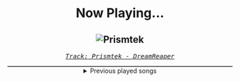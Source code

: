 <div align="center"> 
<h1>Now Playing...</h1>

![Prismtek](https://i.scdn.co/image/ab67616d00001e0289c3dea44042a70dc89505bc)
--
_<samp><a href="https://open.spotify.com/track/6JJJnp0m64ZckuOFBHaK2A">Track: Prismtek - DreamReaper</a></samp>_

<div style="border: 1px #4B5054 solid"></div>
<details>
  <summary>
    Previous played songs
  </summary>
  <table>
    <thead>
      <tr>
        <th>
          Artist
        </th>
        <th>
          Song
        </th>
        <th>
          Link
        </th>
      </tr>
    </thead>
    <tbody>
      <tr><td>DreamReaper</td><td>Prismtek</td><td><a href="https://open.spotify.com/track/6JJJnp0m64ZckuOFBHaK2A">https://open.spotify.com/track/6JJJnp0m64ZckuOFBHaK2A</a></td></tr><tr><td>Void Chapter</td><td>Phobia</td><td><a href="https://open.spotify.com/track/7xjX88K4f6veA1u2ro7NVJ">https://open.spotify.com/track/7xjX88K4f6veA1u2ro7NVJ</a></td></tr><tr><td>Kodeseven</td><td>Bodyselector</td><td><a href="https://open.spotify.com/track/5JUrx2NogxHcBA6VaAmzk0">https://open.spotify.com/track/5JUrx2NogxHcBA6VaAmzk0</a></td></tr><tr><td>MUZZ</td><td>New Age - Bossfight Remix</td><td><a href="https://open.spotify.com/track/5aCABFeoSwL2Ux0c1gW2QL">https://open.spotify.com/track/5aCABFeoSwL2Ux0c1gW2QL</a></td></tr><tr><td>Battlejuice</td><td>Horror Show</td><td><a href="https://open.spotify.com/track/1wTQIysZsx8XsvwTx0wE6z">https://open.spotify.com/track/1wTQIysZsx8XsvwTx0wE6z</a></td></tr><tr><td>Essenger</td><td>Tenebrous</td><td><a href="https://open.spotify.com/track/2gM0FjosryXSO7ICCk54ID">https://open.spotify.com/track/2gM0FjosryXSO7ICCk54ID</a></td></tr><tr><td>3FORCE</td><td>Crossfire</td><td><a href="https://open.spotify.com/track/6pQbM7v4PUslsd3JsJzHla">https://open.spotify.com/track/6pQbM7v4PUslsd3JsJzHla</a></td></tr><tr><td>Three Days Grace</td><td>Neurotic (feat. Lukas Rossi)</td><td><a href="https://open.spotify.com/track/6JfNf81zML3XVFXZbbtyZ8">https://open.spotify.com/track/6JfNf81zML3XVFXZbbtyZ8</a></td></tr><tr><td>Breaking Benjamin</td><td>The Dark of You</td><td><a href="https://open.spotify.com/track/7egnrHJAANlNymbrmQNKcG">https://open.spotify.com/track/7egnrHJAANlNymbrmQNKcG</a></td></tr><tr><td>Ice Nine Kills</td><td>Hunting Season</td><td><a href="https://open.spotify.com/track/0NCvhkLffy3suyYgXITOzP">https://open.spotify.com/track/0NCvhkLffy3suyYgXITOzP</a></td></tr><tr><td>We Came As Romans</td><td>Learning to Survive</td><td><a href="https://open.spotify.com/track/0fr7Nl49mFbf6nXXca6YwO">https://open.spotify.com/track/0fr7Nl49mFbf6nXXca6YwO</a></td></tr><tr><td>STARSET</td><td>Waiting On The Sky To Change</td><td><a href="https://open.spotify.com/track/5qMSuD0mfQVQSA0CjifBi0">https://open.spotify.com/track/5qMSuD0mfQVQSA0CjifBi0</a></td></tr><tr><td>Breaking Benjamin</td><td>Blood</td><td><a href="https://open.spotify.com/track/7gQ7DfSSc3b8e4cHtFnDxu">https://open.spotify.com/track/7gQ7DfSSc3b8e4cHtFnDxu</a></td></tr><tr><td>From Fall to Spring</td><td>RISE</td><td><a href="https://open.spotify.com/track/4h5Qpy6rCj6AvOkoG7Af0z">https://open.spotify.com/track/4h5Qpy6rCj6AvOkoG7Af0z</a></td></tr><tr><td>Motionless In White</td><td>Brand New Numb</td><td><a href="https://open.spotify.com/track/0vPkRB52RENZMpHybpFKYK">https://open.spotify.com/track/0vPkRB52RENZMpHybpFKYK</a></td></tr><tr><td>Breaking Benjamin</td><td>Wish I May</td><td><a href="https://open.spotify.com/track/5maVSRFO4BndF5VlNR9kiy">https://open.spotify.com/track/5maVSRFO4BndF5VlNR9kiy</a></td></tr><tr><td>Motionless In White</td><td>Necessary Evil (feat. Jonathan Davis)</td><td><a href="https://open.spotify.com/track/6Rt9GlwZEDU0V3vhXrUNqJ">https://open.spotify.com/track/6Rt9GlwZEDU0V3vhXrUNqJ</a></td></tr><tr><td>Breaking Benjamin</td><td>So Cold - Aurora Version</td><td><a href="https://open.spotify.com/track/2gavWjR1rCzdNYNS0xze9W">https://open.spotify.com/track/2gavWjR1rCzdNYNS0xze9W</a></td></tr><tr><td>From Fall to Spring</td><td>BEASTMODE</td><td><a href="https://open.spotify.com/track/4zSdQo4HxTbw6WqqpYN23L">https://open.spotify.com/track/4zSdQo4HxTbw6WqqpYN23L</a></td></tr><tr><td>Motionless In White</td><td>Werewolf</td><td><a href="https://open.spotify.com/track/1e1rQNYCZToyBDDka1Io34">https://open.spotify.com/track/1e1rQNYCZToyBDDka1Io34</a></td></tr>
    </tbody>
  </table>
</details>

</div>
